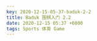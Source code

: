 ```yaml
---
key: 2020-12-15-05-37-baduk-2-2
title: Baduk 围棋入门 2.2
date: 2020-12-15 05:37 +0800
tags: Sports 体育 Game
---
```




<!--more-->
